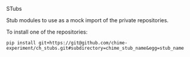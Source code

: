 STubs

Stub modules to use as a mock import of the private repositories.

To install one of the repositories:

```
pip install git+https://git@github.com/chime-experiment/ch_stubs.git#subdirectory=chime_stub_name&egg=stub_name
```
